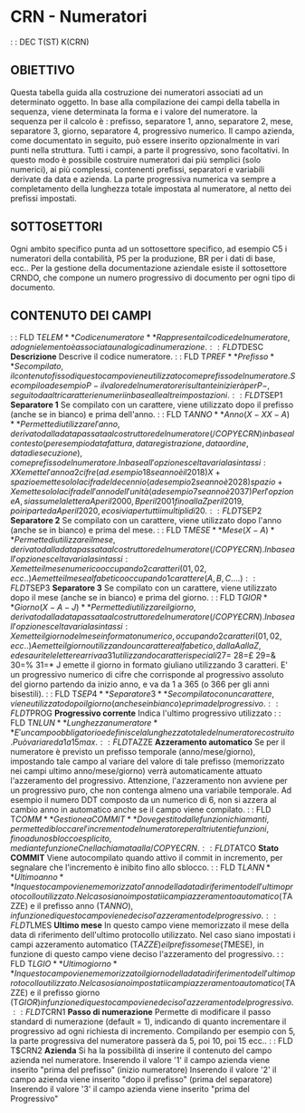 # CRN - Numeratori
 :  : DEC T(ST) K(CRN)
## OBIETTIVO
Questa tabella guida alla costruzione dei numeratori associati ad un determinato oggetto.
In base alla compilazione dei campi della tabella in sequenza, viene determinata la forma e i valore del numeratore. la sequenza per il calcolo è : 
prefisso, separatore 1, anno, separatore 2, mese, separatore 3, giorno, separatore 4, progressivo numerico.
Il campo azienda, come documentato in seguito, può essere inserito opzionalmente in vari punti nella struttura.
Tutti i campi, a parte il progressivo, sono facoltativi. In questo modo è possibile costruire numeratori dai più semplici (solo numerici), ai più complessi, contenenti prefissi, separatori e variabili derivate da data e azienda.
La parte progressiva numerica va sempre a completamento della lunghezza totale impostata al numeratore, al netto dei prefissi impostati.
## SOTTOSETTORI
Ogni ambito specifico punta ad un sottosettore specifico, ad esempio C5 i numeratori della contabilità, P5 per la produzione, BR per i dati di base, ecc..
Per la gestione della documentazione aziendale esiste il sottosettore CRNDO, che compone un numero progressivo di documento per ogni tipo di documento.
## CONTENUTO DEI CAMPI
 :  : FLD T$ELEM **Codice numeratore**
Rappresenta il codice del numeratore, ad ogni elemento è associata una logica di numerazione.
 :  : FLD T$DESC **Descrizione**
Descrive il codice numeratore.
 :  : FLD T$PREF **Prefisso**
Se compilato, il contenuto fisso di questo campo viene utilizzato come prefisso del numeratore. Se compilo ad esempio P- il valore del numeratore risultante inizierà per P-, seguito da altri caratteri e numeri in base alle altre impostazioni.
 :  : FLD T$SEP1 **Separatore 1**
Se compilato con un carattere, viene utilizzato dopo il prefisso (anche se in bianco) e prima dell'anno.
 :  : FLD T$ANNO **Anno (X - XX - A )**
Permette di utilizzare l'anno, derivato dalla data passata al costruttore del numeratore (/COPY £CRN) in base al contesto (per esempio data fattura, data registrazione, data ordine, data di esecuzione), come prefisso del numeratore.
In base all'opzione scelta varia la sintassi : 
XX emette l'anno a 2 cifre (ad. esempio 18 se anno è il 2018)
X+spazio emette solo la cifra del decennio (ad esempio 2 se anno è 2028)
spazio+X emette solo la cifra dell'anno dell'unità (ad esempio 7 se anno è 2037)
Per l'opzione A, si assume la lettera A per il 2000, B per il 2001 fino alla Z per il 2019, poi riparte da A per il 2020, e cosi via per tutti i multipli di 20.
 :  : FLD T$SEP2 **Separatore 2**
Se compilato con un carattere, viene utilizzato dopo l'anno (anche se in bianco) e prima del mese.
 :  : FLD T$MESE **Mese (X-A)**
Permette di utilizzare il mese, derivato dalla data passata al costruttore del numeratore (/COPY £CRN).
In base all'opzione scelta varia la sintassi : 
X emette il mese numerico occupando 2 caratteri (01, 02, ecc..)
A emette il mese alfabetico occupando 1 carattere (A, B, C....)
 :  : FLD T$SEP3 **Separatore 3**
Se compilato con un carattere, viene utilizzato dopo il mese (anche se in bianco) e prima del giorno.
 :  : FLD T$GIOR **Giorno (X-A-J)**
Permette di utilizzare il giorno, derivato dalla data passata al costruttore del numeratore (/COPY £CRN).
In base all'opzione scelta varia la sintassi : 
X emette il giorno del mese in formato numerico, occupando 2 caratteri (01, 02, ecc..)
A emette il giorno utilizzando un carattere alfabetico, dalla A alla Z, ed esaurite le lettere arriva a 31 utilizzando caratteri speciali 27=$ 28=£ 29=& 30=% 31=\*
J emette il giorno in formato giuliano utilizzando 3 caratteri. E' un progressivo numerico di cifre che corrisponde al progressivo assoluto del giorno partendo da inizio anno, e va da 1 a 365 (o 366 per gli anni bisestili).
 :  : FLD T$SEP4 **Separatore 3**
Se compilato con un carattere, viene utilizzato dopo il giorno (anche se in bianco) e prima del progressivo.
 :  : FLD T$PROG **Progressivo corrente**
Indica l'ultimo progressivo utilizzato
 :  : FLD T$NLUN **Lunghezza numeratore**
E' un campo obbligatorio e definisce la lunghezza totale del numeratore costruito. Può variare da 1 a 15 max.
 :  : FLD T$AZZE **Azzeramento automatico**
Se per il numeratore è previsto un prefisso temporale (anno/mese/giorno), impostando tale campo al variare del valore di tale prefisso (memorizzato nei campi ultimo anno/mese/giorno) verrà automaticamente attuato l'azzeramento del progressivo.
Attenzione, l'azzeramento non avviene per un progressivo puro, che non contenga almeno una variabile temporale.
Ad esempio il numero DDT composto da un numerico di 6, non si azzera al cambio anno in automatico anche se il campo viene compilato.
 :  : FLD T$COMM **Gestione a COMMIT**
Dove gestito dalle funzioni chiamanti, permette di bloccare l'incremento del numeratore per altri utenti e funzioni, fino ad uno sblocco esplicito, mediante funzione C nella chiamata alla /COPY £CRN.
 :  : FLD T$ATCO **Stato COMMIT**
Viene autocompilato quando attivo il commit in incremento, per segnalare che l'incremento è inibito fino allo sblocco.
 :  : FLD T$LANN **Ultimo anno**
In questo campo viene memorizzato l'anno della data di riferimento dell'ultimo protocollo utilizzato.
Nel caso siano impostati i campi azzeramento automatico (T$AZZE) e il prefisso anno (T$ANNO), in funzione di questo campo viene deciso l'azzeramento del progressivo.
 :  : FLD T$LMES **Ultimo mese**
In questo campo viene memorizzato il mese della data di riferimento dell'ultimo protocollo utilizzato.
Nel caso siano impostati i campi azzeramento automatico (T$AZZE) e il prefisso mese (T$MESE), in funzione di questo campo viene deciso l'azzeramento del progressivo.
 :  : FLD T$LGIO **Ultimo giorno**
In questo campo viene memorizzato il giorno della data di riferimento dell'ultimo protocollo utilizzato.
Nel caso siano impostati i campi azzeramento automatico (T$AZZE) e il prefisso giorno (T$GIOR) in funzione di questo campo viene deciso l'azzeramento del progressivo.
 :  : FLD T$CRN1 **Passo di numerazione**
Permette di modificare il passo standard di numerazione (default = 1), indicando di quanto incrementare il progressivo ad ogni richiesta di incremento.
Compilando per esempio con 5, la parte progressiva del numeratore passerà da 5, poi 10, poi 15 ecc..
 :  : FLD T$CRN2 **Azienda**
Si ha la possibilità di inserire il contenuto del campo azienda nel numeratore.
Inserendo il valore '1' il campo azienda viene inserito "prima del prefisso" (inizio numeratore)
Inserendo il valore '2' il campo azienda viene inserito "dopo il prefisso" (prima del separatore)
Inserendo il valore '3' il campo azienda viene inserito "prima del Progressivo"
